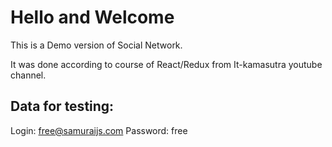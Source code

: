 # Hello and Welcome
This is a Demo version of Social Network.

It was done according to course of React/Redux from It-kamasutra youtube channel.

## Data for testing:
Login: free@samuraijs.com
Password: free
